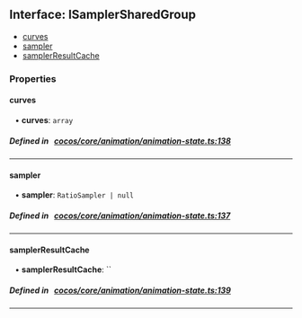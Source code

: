 ## Interface: ISamplerSharedGroup

- [curves](#curves)
- [sampler](#sampler)
- [samplerResultCache](#samplerResultCache)

### Properties

#### curves

<div style="margin-left: 10px;">


• **curves**: ``array``

</div>

##### Defined in &nbsp;   [cocos/core/animation/animation-state.ts:138](https://github.com/cocos-creator/engine/blob/c7bf6b8a9/cocos/core/animation/animation-state.ts#L138)&nbsp;
___
#### sampler

<div style="margin-left: 10px;">


• **sampler**: ``RatioSampler | null``

</div>

##### Defined in &nbsp;   [cocos/core/animation/animation-state.ts:137](https://github.com/cocos-creator/engine/blob/c7bf6b8a9/cocos/core/animation/animation-state.ts#L137)&nbsp;
___
#### samplerResultCache

<div style="margin-left: 10px;">


• **samplerResultCache**: ``

</div>

##### Defined in &nbsp;   [cocos/core/animation/animation-state.ts:139](https://github.com/cocos-creator/engine/blob/c7bf6b8a9/cocos/core/animation/animation-state.ts#L139)&nbsp;
___
